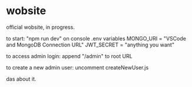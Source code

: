 # wobsite
official wobsite, in progress.


to start: "npm run dev" on console
.env variables
MONGO_URI = "VSCode and MongoDB Connection URL"
JWT_SECRET = "anything you want"

to access admin login: append "/admin" to root URL

to create a new admin user: uncomment createNewUser.js 

das about it.



